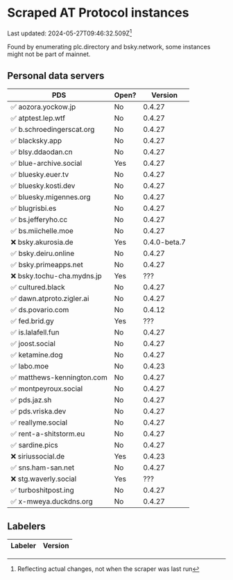# Scraped AT Protocol instances

Last updated: 2024-05-27T09:46:32.509Z[^1]

Found by enumerating plc.directory and bsky.network, some instances might not be
part of mainnet.

## Personal data servers

<!-- pds-start -->
| PDS | Open? | Version |
| --- | --- | --- |
| ✅ aozora.yockow.jp | No | 0.4.27 |
| ✅ atptest.lep.wtf | No | 0.4.27 |
| ✅ b.schroedingerscat.org | No | 0.4.27 |
| ✅ blacksky.app | No | 0.4.27 |
| ✅ blsy.ddaodan.cn | No | 0.4.27 |
| ✅ blue-archive.social | Yes | 0.4.27 |
| ✅ bluesky.euer.tv | No | 0.4.27 |
| ✅ bluesky.kosti.dev | No | 0.4.27 |
| ✅ bluesky.migennes.org | No | 0.4.27 |
| ✅ blugrisbi.es | No | 0.4.27 |
| ✅ bs.jefferyho.cc | No | 0.4.27 |
| ✅ bs.miichelle.moe | No | 0.4.27 |
| ❌ bsky.akurosia.de | Yes | 0.4.0-beta.7 |
| ✅ bsky.deiru.online | No | 0.4.27 |
| ✅ bsky.primeapps.net | No | 0.4.27 |
| ❌ bsky.tochu-cha.mydns.jp | Yes | ??? |
| ✅ cultured.black | No | 0.4.27 |
| ✅ dawn.atproto.zigler.ai | No | 0.4.27 |
| ✅ ds.povario.com | No | 0.4.12 |
| ✅ fed.brid.gy | Yes | ??? |
| ✅ is.lalafell.fun | No | 0.4.27 |
| ✅ joost.social | No | 0.4.27 |
| ✅ ketamine.dog | No | 0.4.27 |
| ✅ labo.moe | No | 0.4.23 |
| ✅ matthews-kennington.com | No | 0.4.27 |
| ✅ montpeyroux.social | No | 0.4.27 |
| ✅ pds.jaz.sh | No | 0.4.27 |
| ✅ pds.vriska.dev | No | 0.4.27 |
| ✅ reallyme.social | No | 0.4.27 |
| ✅ rent-a-shitstorm.eu | No | 0.4.27 |
| ✅ sardine.pics | No | 0.4.27 |
| ❌ siriussocial.de | Yes | 0.4.23 |
| ✅ sns.ham-san.net | No | 0.4.27 |
| ❌ stg.waverly.social | Yes | ??? |
| ✅ turboshitpost.ing | No | 0.4.27 |
| ✅ x-mweya.duckdns.org | No | 0.4.27 |
<!-- pds-end -->

## Labelers

<!-- labeler-start -->
| Labeler | Version |
| --- | --- |
<!-- labeler-end -->

[^1]: Reflecting actual changes, not when the scraper was last run
